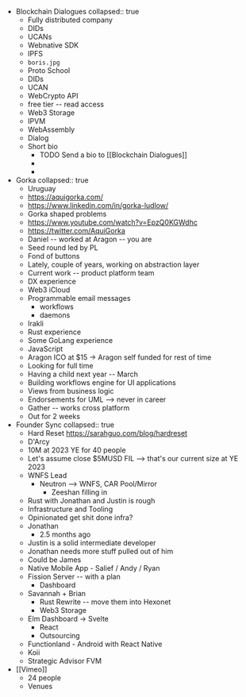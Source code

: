 - Blockchain Dialogues
  collapsed:: true
	- Fully distributed company
	- DIDs
	- UCANs
	- Webnative SDK
	- IPFS
	- `boris.jpg`
	- Proto School
	- DIDs
	- UCAN
	- WebCrypto API
	- free tier -- read access
	- Web3 Storage
	- IPVM
	- WebAssembly
	- Dialog
	- Short bio
		- TODO Send a bio to [[Blockchain Dialogues]]
		-
		-
- Gorka
  collapsed:: true
	- Uruguay
	- https://aquigorka.com/
	- https://www.linkedin.com/in/gorka-ludlow/
	- Gorka shaped problems
	- https://www.youtube.com/watch?v=EpzQ0KGWdhc
	- https://twitter.com/AquiGorka
	- Daniel -- worked at Aragon -- you are
	- Seed round led by PL
	- Fond of buttons
	- Lately, couple of years, working on abstraction layer
	- Current work -- product platform team
	- DX experience
	- Web3 iCloud
	- Programmable email messages
		- workflows
		- daemons
	- Irakli
	- Rust experience
	- Some GoLang experience
	- JavaScript
	- Aragon ICO at $15 -> Aragon self funded for rest of time
	- Looking for full time
	- Having a child next year -- March
	- Building workflows engine for UI applications
	- Views from business logic
	- Endorsements for UML --> never in career
	- Gather -- works cross platform
	- Out for 2 weeks
- Founder Sync
  collapsed:: true
	- Hard Reset https://sarahguo.com/blog/hardreset
	- D'Arcy
	- 10M at 2023 YE for 40 people
	- Let's assume close $5MUSD FIL --> that's our current size at YE 2023
	- WNFS Lead
		- Neutron --> WNFS, CAR Pool/Mirror
			- Zeeshan filling in
	- Rust with Jonathan and Justin is rough
	- Infrastructure and Tooling
	- Opinionated get shit done infra?
	- Jonathan
		- 2.5 months ago
	- Justin is a solid intermediate developer
	- Jonathan needs more stuff pulled out of him
	- Could be James
	- Native Mobile App - Salief / Andy / Ryan
	- Fission Server -- with a plan
		- Dashboard
	- Savannah + Brian
		- Rust Rewrite -- move them into Hexonet
		- Web3 Storage
	- Elm Dashboard -> Svelte
		- React
		- Outsourcing
	- Functionland - Android with React Native
	- Koii
	- Strategic Advisor FVM
- [[Vimeo]]
	- 24 people
	- Venues